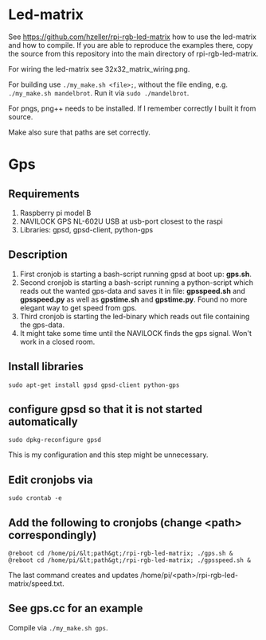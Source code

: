# Led-matrix
See https://github.com/hzeller/rpi-rgb-led-matrix how to use the led-matrix and how to compile.
If you are able to reproduce the examples there, copy the source from this repository into the
main directory of rpi-rgb-led-matrix.

For wiring the led-matrix see 32x32_matrix_wiring.png.

For building use `./my_make.sh <file>;`, without the file ending, e.g. `./my_make.sh mandelbrot`. Run it via `sudo ./mandelbrot`.

For pngs, png++ needs to be installed. If I remember correctly I built it from source.

Make also sure that paths are set correctly.

# Gps
## Requirements
1. Raspberry pi model B
2. NAVILOCK GPS NL-602U USB at usb-port closest to the raspi
3. Libraries: gpsd, gpsd-client, python-gps

## Description
1. First cronjob is starting a bash-script running gpsd at boot up: **gps.sh**.
2. Second cronjob is starting a bash-script running a python-script which reads out the wanted gps-data and saves it in file: **gpsspeed.sh** and **gpsspeed.py** as well as **gpstime.sh** and **gpstime.py**. Found no more elegant way to get speed from gps.
3. Third cronjob is starting the led-binary which reads out file containing the gps-data.
4. It might take some time until the NAVILOCK finds the gps signal. Won't work in a closed room.

## Install libraries
`sudo apt-get install gpsd gpsd-client python-gps`

## configure gpsd so that it is not started automatically
`sudo dpkg-reconfigure gpsd`

This is my configuration and this step might be unnecessary.

## Edit cronjobs via
`sudo crontab -e`

## Add the following to cronjobs (change &lt;path&gt; correspondingly)
`@reboot cd /home/pi/&lt;path&gt;/rpi-rgb-led-matrix; ./gps.sh &
@reboot cd /home/pi/&lt;path&gt;/rpi-rgb-led-matrix; ./gpsspeed.sh &`

The last command creates and updates /home/pi/&lt;path&gt;/rpi-rgb-led-matrix/speed.txt.

## See gps.cc for an example
Compile via `./my_make.sh gps`.
